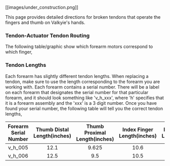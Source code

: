 [[images/under_construction.png]]

This page provides detailed directions for broken tendons that operate the fingers and thumb on Valkyie's hands. 

### Tendon-Actuator Tendon Routing
The following table/graphic show which forearm motors correspond to which finger,


### Tendon Lengths
Each forearm has slightly different tendon lengths. When replacing a tendon, make sure to use the length corresponding to the forearm you are working with. Each forearm contains a serial number. There will be a label on each forearm that designates the serial number for that particular forearm, and it should look something like 'v_h_xxx', where 'h' specifies that it is a forearm assembly and the 'xxx' is a 3 digit number. Once you have found your serial number, the following table will tell you the correct tendon lengths,

| Forearm Serial Number | Thumb Distal Length(inches) | Thumb Proximal Length(inches) | Index Finger Length(inches) | Middle Finger Length(inches) | Pinky Finger Length(inches) |
|:---:|:---:|:---:|:---:|:---:|:---:|
| v_h_005 | 12.1 | 9.625 | 10.6 | 13.35 | 11.25 |
| v_h_006 | 12.5 | 9.5 | 10.5 | 13.375 | 10.75 |
